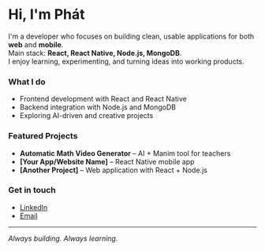 # Hi, I'm Phát

I'm a developer who focuses on building clean, usable applications for both **web** and **mobile**.  
Main stack: **React, React Native, Node.js, MongoDB**.  
I enjoy learning, experimenting, and turning ideas into working products.

### What I do
- Frontend development with React and React Native  
- Backend integration with Node.js and MongoDB  
- Exploring AI-driven and creative projects  

### Featured Projects
- **Automatic Math Video Generator** – AI + Manim tool for teachers  
- **[Your App/Website Name]** – React Native mobile app  
- **[Another Project]** – Web application with React + Node.js  

### Get in touch
- [LinkedIn](#)  
- [Email](#)  

---
*Always building. Always learning.*
